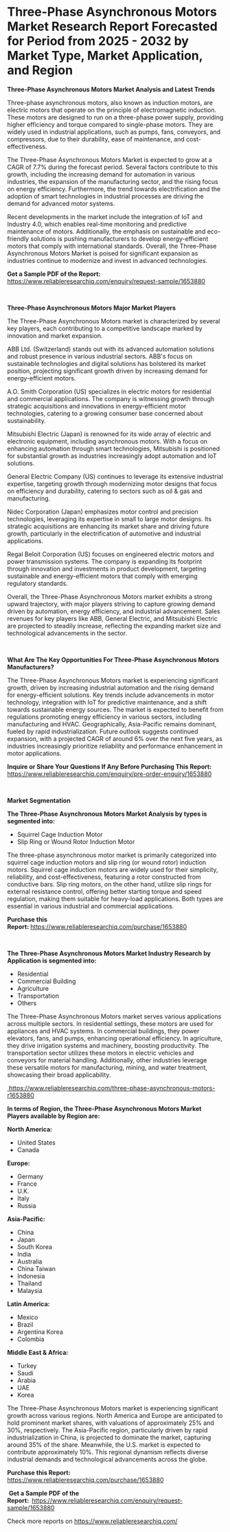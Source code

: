 <p><h1>Three-Phase Asynchronous Motors Market Research Report Forecasted for Period from 2025 -  2032 by Market Type, Market Application, and Region</h1></p><p><strong>Three-Phase Asynchronous Motors Market Analysis and Latest Trends</strong></p>
<p><p>Three-phase asynchronous motors, also known as induction motors, are electric motors that operate on the principle of electromagnetic induction. These motors are designed to run on a three-phase power supply, providing higher efficiency and torque compared to single-phase motors. They are widely used in industrial applications, such as pumps, fans, conveyors, and compressors, due to their durability, ease of maintenance, and cost-effectiveness.</p><p>The Three-Phase Asynchronous Motors Market is expected to grow at a CAGR of 7.7% during the forecast period. Several factors contribute to this growth, including the increasing demand for automation in various industries, the expansion of the manufacturing sector, and the rising focus on energy efficiency. Furthermore, the trend towards electrification and the adoption of smart technologies in industrial processes are driving the demand for advanced motor systems.</p><p>Recent developments in the market include the integration of IoT and Industry 4.0, which enables real-time monitoring and predictive maintenance of motors. Additionally, the emphasis on sustainable and eco-friendly solutions is pushing manufacturers to develop energy-efficient motors that comply with international standards. Overall, the Three-Phase Asynchronous Motors Market is poised for significant expansion as industries continue to modernize and invest in advanced technologies.</p></p>
<p><strong>Get a Sample PDF of the Report:&nbsp;</strong> <a href="https://www.reliableresearchiq.com/enquiry/request-sample/1653880?utm_campaign=3282&utm_medium=2&utm_source=Github&utm_content=ia&utm_term=11042025&utm_id=three-phase-asynchronous-motors">https://www.reliableresearchiq.com/enquiry/request-sample/1653880</a></p>
<p>&nbsp;</p>
<p><strong>Three-Phase Asynchronous Motors Major Market Players</strong></p>
<p><p>The Three-Phase Asynchronous Motors market is characterized by several key players, each contributing to a competitive landscape marked by innovation and market expansion. </p><p>ABB Ltd. (Switzerland) stands out with its advanced automation solutions and robust presence in various industrial sectors. ABB's focus on sustainable technologies and digital solutions has bolstered its market position, projecting significant growth driven by increasing demand for energy-efficient motors. </p><p>A.O. Smith Corporation (US) specializes in electric motors for residential and commercial applications. The company is witnessing growth through strategic acquisitions and innovations in energy-efficient motor technologies, catering to a growing consumer base concerned about sustainability.</p><p>Mitsubishi Electric (Japan) is renowned for its wide array of electric and electronic equipment, including asynchronous motors. With a focus on enhancing automation through smart technologies, Mitsubishi is positioned for substantial growth as industries increasingly adopt automation and IoT solutions.</p><p>General Electric Company (US) continues to leverage its extensive industrial expertise, targeting growth through modernizing motor designs that focus on efficiency and durability, catering to sectors such as oil & gas and manufacturing.</p><p>Nidec Corporation (Japan) emphasizes motor control and precision technologies, leveraging its expertise in small to large motor designs. Its strategic acquisitions are enhancing its market share and driving future growth, particularly in the electrification of automotive and industrial applications.</p><p>Regal Beloit Corporation (US) focuses on engineered electric motors and power transmission systems. The company is expanding its footprint through innovation and investments in product development, targeting sustainable and energy-efficient motors that comply with emerging regulatory standards.</p><p>Overall, the Three-Phase Asynchronous Motors market exhibits a strong upward trajectory, with major players striving to capture growing demand driven by automation, energy efficiency, and industrial advancement. Sales revenues for key players like ABB, General Electric, and Mitsubishi Electric are projected to steadily increase, reflecting the expanding market size and technological advancements in the sector.</p></p>
<p>&nbsp;</p>
<p><strong>What Are The Key Opportunities For Three-Phase Asynchronous Motors Manufacturers?</strong></p>
<p><p>The Three-Phase Asynchronous Motors market is experiencing significant growth, driven by increasing industrial automation and the rising demand for energy-efficient solutions. Key trends include advancements in motor technology, integration with IoT for predictive maintenance, and a shift towards sustainable energy sources. The market is expected to benefit from regulations promoting energy efficiency in various sectors, including manufacturing and HVAC. Geographically, Asia-Pacific remains dominant, fueled by rapid industrialization. Future outlook suggests continued expansion, with a projected CAGR of around 6% over the next five years, as industries increasingly prioritize reliability and performance enhancement in motor applications.</p></p>
<p><strong>Inquire or Share Your Questions If Any Before Purchasing This Report:</strong> <a href="https://www.reliableresearchiq.com/enquiry/pre-order-enquiry/1653880?utm_campaign=3282&utm_medium=2&utm_source=Github&utm_content=ia&utm_term=11042025&utm_id=three-phase-asynchronous-motors">https://www.reliableresearchiq.com/enquiry/pre-order-enquiry/1653880</a></p>
<p>&nbsp;</p>
<p><strong>Market Segmentation</strong></p>
<p><strong>The Three-Phase Asynchronous Motors Market Analysis by types is segmented into:</strong></p>
<p><ul><li>Squirrel Cage Induction Motor</li><li>Slip Ring or Wound Rotor Induction Motor</li></ul></p>
<p><p>The three-phase asynchronous motor market is primarily categorized into squirrel cage induction motors and slip ring (or wound rotor) induction motors. Squirrel cage induction motors are widely used for their simplicity, reliability, and cost-effectiveness, featuring a rotor constructed from conductive bars. Slip ring motors, on the other hand, utilize slip rings for external resistance control, offering better starting torque and speed regulation, making them suitable for heavy-load applications. Both types are essential in various industrial and commercial applications.</p></p>
<p><strong>Purchase this Report:&nbsp;</strong><a href="https://www.reliableresearchiq.com/purchase/1653880?utm_campaign=3282&utm_medium=2&utm_source=Github&utm_content=ia&utm_term=11042025&utm_id=three-phase-asynchronous-motors">https://www.reliableresearchiq.com/purchase/1653880</a></p>
<p>&nbsp;</p>
<p><strong>The Three-Phase Asynchronous Motors Market Industry Research by Application is segmented into:</strong></p>
<p><ul><li>Residential</li><li>Commercial Building</li><li>Agriculture</li><li>Transportation</li><li>Others</li></ul></p>
<p><p>The Three-Phase Asynchronous Motors market serves various applications across multiple sectors. In residential settings, these motors are used for appliances and HVAC systems. In commercial buildings, they power elevators, fans, and pumps, enhancing operational efficiency. In agriculture, they drive irrigation systems and machinery, boosting productivity. The transportation sector utilizes these motors in electric vehicles and conveyors for material handling. Additionally, other industries leverage these versatile motors for manufacturing, mining, and water treatment, showcasing their broad applicability.</p></p>
<p><a href="https://www.reliableresearchiq.com/three-phase-asynchronous-motors-r1653880?utm_campaign=3282&utm_medium=2&utm_source=Github&utm_content=ia&utm_term=11042025&utm_id=three-phase-asynchronous-motors">&nbsp;https://www.reliableresearchiq.com/three-phase-asynchronous-motors-r1653880</a></p>
<p><strong>In terms of Region, the Three-Phase Asynchronous Motors Market Players available by Region are:</strong></p>
<p>
    <p> <strong> North America: </strong>
        <ul>
            <li>United States</li>
            <li>Canada</li>
        </ul>
        </p> 
    <p> <strong> Europe: </strong>
        <ul>
            <li>Germany</li>
            <li>France</li>
            <li>U.K.</li>
            <li>Italy</li>
            <li>Russia</li>
        </ul>
        </p> 
    <p> <strong> Asia-Pacific: </strong>
        <ul>
            <li>China</li>
            <li>Japan</li>
            <li>South Korea</li>
            <li>India</li>
            <li>Australia</li>
            <li>China Taiwan</li>
            <li>Indonesia</li>
            <li>Thailand</li>
            <li>Malaysia</li>
        </ul>
        </p> 
    <p> <strong> Latin America: </strong>
        <ul>
            <li>Mexico</li>
            <li>Brazil</li>
            <li>Argentina Korea</li>
            <li>Colombia</li>
        </ul>
        </p> 
    <p> <strong> Middle East & Africa: </strong>
        <ul>
            <li>Turkey</li>
            <li>Saudi</li>
            <li>Arabia</li>
            <li>UAE</li>
            <li>Korea</li>
        </ul>
    </p>
    </p>
<p><p>The Three-Phase Asynchronous Motors market is experiencing significant growth across various regions. North America and Europe are anticipated to hold prominent market shares, with valuations of approximately 25% and 30%, respectively. The Asia-Pacific region, particularly driven by rapid industrialization in China, is projected to dominate the market, capturing around 35% of the share. Meanwhile, the U.S. market is expected to contribute approximately 10%. This regional dynamism reflects diverse industrial demands and technological advancements across the globe.</p></p>
<p><strong>Purchase this Report: </strong><a href="https://www.reliableresearchiq.com/purchase/1653880?utm_campaign=3282&utm_medium=2&utm_source=Github&utm_content=ia&utm_term=11042025&utm_id=three-phase-asynchronous-motors">https://www.reliableresearchiq.com/purchase/1653880</a></p>
<p>&nbsp;<strong>Get a Sample PDF of the Report:&nbsp;&nbsp;</strong><a href="https://www.reliableresearchiq.com/enquiry/request-sample/1653880?utm_campaign=3282&utm_medium=2&utm_source=Github&utm_content=ia&utm_term=11042025&utm_id=three-phase-asynchronous-motors">https://www.reliableresearchiq.com/enquiry/request-sample/1653880</a></p>
<p><strong></strong></p>
<p>Check more reports on <a href="https://www.reliableresearchiq.com/?utm_campaign=3282&utm_medium=2&utm_source=Github&utm_content=ia&utm_term=11042025&utm_id=three-phase-asynchronous-motors">https://www.reliableresearchiq.com/</a></p>